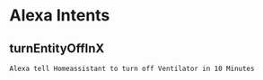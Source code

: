 # Alexa Intents

## turnEntityOffInX
``Alexa tell Homeassistant to turn off Ventilator in 10 Minutes``